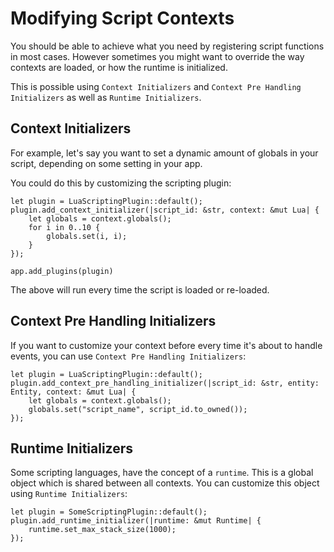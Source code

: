 # Modifying Script Contexts

You should be able to achieve what you need by registering script functions in most cases. However sometimes you might want to override the way contexts are loaded, or how the runtime is initialized.

This is possible using `Context Initializers` and `Context Pre Handling Initializers` as well as `Runtime Initializers`.


## Context Initializers

For example, let's say you want to set a dynamic amount of globals in your script, depending on some setting in your app.

You could do this by customizing the scripting plugin:
```rust,ignore
let plugin = LuaScriptingPlugin::default();
plugin.add_context_initializer(|script_id: &str, context: &mut Lua| {
    let globals = context.globals();
    for i in 0..10 {
        globals.set(i, i);
    }
});

app.add_plugins(plugin)
```

The above will run every time the script is loaded or re-loaded.

## Context Pre Handling Initializers

If you want to customize your context before every time it's about to handle events, you can use `Context Pre Handling Initializers`:
```rust,ignore
let plugin = LuaScriptingPlugin::default();
plugin.add_context_pre_handling_initializer(|script_id: &str, entity: Entity, context: &mut Lua| {
    let globals = context.globals();
    globals.set("script_name", script_id.to_owned());
});
```
## Runtime Initializers

Some scripting languages, have the concept of a `runtime`. This is a global object which is shared between all contexts. You can customize this object using `Runtime Initializers`:
```rust,ignore
let plugin = SomeScriptingPlugin::default();
plugin.add_runtime_initializer(|runtime: &mut Runtime| {
    runtime.set_max_stack_size(1000);
});
```
